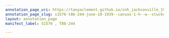 ```yaml
---
annotation_page_uri: https://tanyaclement.github.io/znh_jacksonville_1939/annotations/s1576-t86-244-june-18-1939--canvas-1-h--w--stuckey.json
annotation_page_slug: s1576-t86-244-june-18-1939--canvas-1-h--w--stuckey
layout: annotation_page
manifest_label: S1576 , T86-244

---
```

